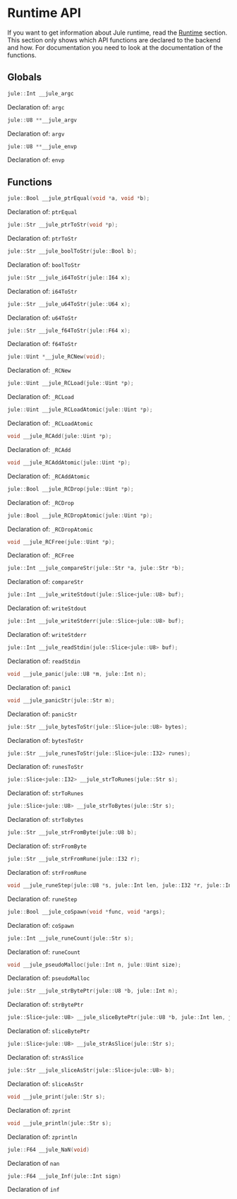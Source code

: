 # Runtime API

If you want to get information about Jule runtime, read the [Runtime](/runtime/) section. This section only shows which API functions are declared to the backend and how. For documentation you need to look at the documentation of the functions.

## Globals

```cpp
jule::Int __jule_argc
```
Declaration of: `argc`

```cpp
jule::U8 **__jule_argv
```
Declaration of: `argv`

```cpp
jule::U8 **__jule_envp
```
Declaration of: `envp`

## Functions

```cpp
jule::Bool __jule_ptrEqual(void *a, void *b);
```
Declaration of: `ptrEqual`

```cpp
jule::Str __jule_ptrToStr(void *p);
```
Declaration of: `ptrToStr`

```cpp
jule::Str __jule_boolToStr(jule::Bool b);
```
Declaration of: `boolToStr`

```cpp
jule::Str __jule_i64ToStr(jule::I64 x);
```
Declaration of: `i64ToStr`

```cpp
jule::Str __jule_u64ToStr(jule::U64 x);
```
Declaration of: `u64ToStr`

```cpp
jule::Str __jule_f64ToStr(jule::F64 x);
```
Declaration of: `f64ToStr`

```cpp
jule::Uint *__jule_RCNew(void);
```
Declaration of: `_RCNew`

```cpp
jule::Uint __jule_RCLoad(jule::Uint *p);
```
Declaration of: `_RCLoad`

```cpp
jule::Uint __jule_RCLoadAtomic(jule::Uint *p);
```
Declaration of: `_RCLoadAtomic`

```cpp
void __jule_RCAdd(jule::Uint *p);
```
Declaration of: `_RCAdd`

```cpp
void __jule_RCAddAtomic(jule::Uint *p);
```
Declaration of: `_RCAddAtomic`

```cpp
jule::Bool __jule_RCDrop(jule::Uint *p);
```
Declaration of: `_RCDrop`

```cpp
jule::Bool __jule_RCDropAtomic(jule::Uint *p);
```
Declaration of: `_RCDropAtomic`

```cpp
void __jule_RCFree(jule::Uint *p);
```
Declaration of: `_RCFree`

```cpp
jule::Int __jule_compareStr(jule::Str *a, jule::Str *b);
```
Declaration of: `compareStr`

```cpp
jule::Int __jule_writeStdout(jule::Slice<jule::U8> buf);
```
Declaration of: `writeStdout`

```cpp
jule::Int __jule_writeStderr(jule::Slice<jule::U8> buf);
```
Declaration of: `writeStderr`

```cpp
jule::Int __jule_readStdin(jule::Slice<jule::U8> buf);
```
Declaration of: `readStdin`

```cpp
void __jule_panic(jule::U8 *m, jule::Int n);
```
Declaration of: `panic1`

```cpp
void __jule_panicStr(jule::Str m);
```
Declaration of: `panicStr`

```cpp
jule::Str __jule_bytesToStr(jule::Slice<jule::U8> bytes);
```
Declaration of: `bytesToStr`

```cpp
jule::Str __jule_runesToStr(jule::Slice<jule::I32> runes);
```
Declaration of: `runesToStr`

```cpp
jule::Slice<jule::I32> __jule_strToRunes(jule::Str s);
```
Declaration of: `strToRunes`

```cpp
jule::Slice<jule::U8> __jule_strToBytes(jule::Str s);
```
Declaration of: `strToBytes`

```cpp
jule::Str __jule_strFromByte(jule::U8 b);
```
Declaration of: `strFromByte`

```cpp
jule::Str __jule_strFromRune(jule::I32 r);
```
Declaration of: `strFromRune`

```cpp
void __jule_runeStep(jule::U8 *s, jule::Int len, jule::I32 *r, jule::Int *outLen);
```
Declaration of: `runeStep`

```cpp
jule::Bool __jule_coSpawn(void *func, void *args);
```
Declaration of: `coSpawn`

```cpp
jule::Int __jule_runeCount(jule::Str s);
```
Declaration of: `runeCount`

```cpp
void __jule_pseudoMalloc(jule::Int n, jule::Uint size);
```
Declaration of: `pseudoMalloc`

```cpp
jule::Str __jule_strBytePtr(jule::U8 *b, jule::Int n);
```
Declaration of: `strBytePtr`

```cpp
jule::Slice<jule::U8> __jule_sliceBytePtr(jule::U8 *b, jule::Int len, jule::Int cap);
```
Declaration of: `sliceBytePtr`

```cpp
jule::Slice<jule::U8> __jule_strAsSlice(jule::Str s);
```
Declaration of: `strAsSlice`

```cpp
jule::Str __jule_sliceAsStr(jule::Slice<jule::U8> b);
```
Declaration of: `sliceAsStr`

```cpp
void __jule_print(jule::Str s);
```
Declaration of: `zprint`

```cpp
void __jule_println(jule::Str s);
```
Declaration of: `zprintln`

```cpp
jule::F64 __jule_NaN(void)
```
Declaration of `nan`

```cpp
jule::F64 __jule_Inf(jule::Int sign)
```
Declaration of `inf`